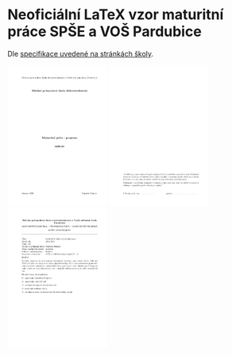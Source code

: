 # Neoficiální LaTeX vzor maturitní práce SPŠE a VOŠ Pardubice

Dle [specifikace uvedené na stránkách školy](https://web.archive.org/web/20241007091329/https://www.spse.cz/download/zak_ss/Maturita/MP_Formalni_stranka_dokumentace.pdf).

<img src="readme/titulnilist.jpg" alt="ukázka strany titulního listu" width="200"/>
<img src="readme/prohlaseniautora.jpg" alt="ukázka strany prohlášení autora" width="200"/>
<img src="readme/zadaniprace.jpg" alt="ukázka strany zadání práce" width="200"/>
